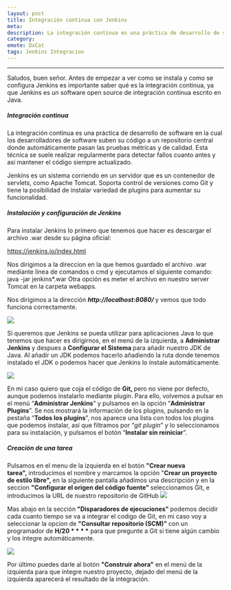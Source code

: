 ```yaml
---
layout: post
title: Integración continua con Jenkins
meta: 
description: La integración continua es una práctica de desarrollo de software en la cual los desarrolladores de software suben su código a un repositorio central donde automáticamente pasan las pruebas métricas y de calidad. Esta técnica se suele realizar regularmente para detectar fallos cuanto antes y así mantener el código siempre actualizado. En este articulo veremos como hacer integración continua usando Jenkins.
category: 
emote: DxCat
tags: Jenkins Integracion 
---
```


***

Saludos, buen señor. Antes de empezar a ver como se instala y como se configura Jenkins es importante saber qué es la integración continua, ya que Jenkins es un software open source de integración continua escrito en Java.

<h5>Integración continua</h5>
La integración continua es una práctica de desarrollo de software en la cual los desarrolladores de software suben su código a un repositorio central donde automáticamente pasan las pruebas métricas y de calidad.
Esta técnica se suele realizar regularmente para detectar fallos cuanto antes y así mantener el código siempre actualizado.

Jenkins es un sistema corriendo en un servidor que es un contenedor de servlets, como Apache Tomcat. Soporta control de versiones como Git y tiene la posibilidad de instalar variedad de plugins para aumentar su funcionalidad.

<h5>Instalación y configuración de Jenkins</h5>

Para instalar Jenkins lo primero que tenemos que hacer es descargar el archivo .war desde su página oficial:

<a href="https://jenkins.io/index.html">https://jenkins.io/index.html</a>

Nos dirigimos a la direccion en la que hemos guardado el archivo .war mediante linea de comandos o cmd y ejecutamos el siguiente comando:
<quote>java -jar jenkins*.war</quote>
Otra opción es meter el archivo en nuestro server Tomcat en la carpeta webapps.

Nos dirigimos a la dirección <em><strong>http://localhost:8080/ </strong></em>y vemos que todo funciona correctamente.

<img class="responsive-img" id="post-image"  src="http://i0.wp.com/frostq.ml/wp-content/uploads/2016/06/Screenshot_1.png">

Si queremos que Jenkins se pueda utilizar para aplicaciones Java lo que tenemos que hacer es dirigirnos, en el menú de la izquierda, a <strong>Administrar Jenkins </strong>y despues a <strong>Configurar el Sistema </strong>para añadir nuestro JDK de Java. Al añadir un JDK podemos hacerlo añadiendo la ruta donde tenemos instalado el JDK o podemos hacer que Jenkins lo instale automáticamente.

<img clas="responsive-img" id="post-image" src="http://i2.wp.com/frostq.ml/wp-content/uploads/2016/06/Screenshot_2.png">

En mi caso quiero que coja el código de <strong>Git, </strong>pero no viene por defecto, aunque podemos instalarlo mediante plugin. Para ello, volvemos a pulsar en el menú “<strong>Administrar Jenkins</strong>” y pulsamos en la opción “<strong>Administrar Plugins</strong>”. Se nos mostrará la información de los plugins, pulsando en la pestaña “<strong>Todos los plugins</strong>”, nos aparece una lista con todos los plugins que podemos instalar, así que filtramos por “<em>git plugin</em>” y lo seleccionamos para su instalación, y pulsamos el botón “<strong>Instalar sin reiniciar</strong>”.
<h5>Creación de una tarea</h5>
Pulsamos en el menu de la izquierda en el botón <strong>"Crear nueva tarea", </strong>introducimos el nombre y marcamos la opción "<b>Crear un proyecto de estilo libre", </b>en la siguiente pantalla añadimos una descripción y en la seccion <strong>"Configurar el origen del código fuente" </strong>seleccionamos Git, e introducimos la URL de nuestro repositorio de GitHub

<img clas="responsive-img" id="post-image" src="http://i1.wp.com/frostq.ml/wp-content/uploads/2016/06/Screenshot_3.png">

Mas abajo en la sección<strong> "Disparadores de ejecuciones" </strong>podemos decidir cada cuanto tiempo se va a integrar el codigo de Git, en mi caso voy a seleccionar la opcion de <strong>"Consultar repositorio (SCM)" </strong>con un programador de <strong>H/20 * * * *</strong> para que pregunte a Git si tiene algún cambio y los integre automáticamente.

<img clas="responsive-img" id="post-image" src="http://i1.wp.com/frostq.ml/wp-content/uploads/2016/06/Screenshot_4.png">

Por último puedes darle al botón <strong>"Construir ahora"</strong> en el menú de la izquierda para que integre nuestro proyecto, dejado del menú de la izquierda aparecerá el resultado de la integración.

